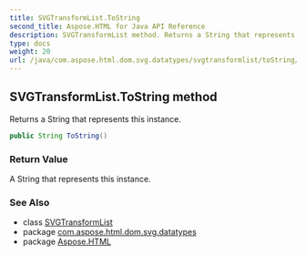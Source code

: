 ```yaml
---
title: SVGTransformList.ToString
second_title: Aspose.HTML for Java API Reference
description: SVGTransformList method. Returns a String that represents this instance
type: docs
weight: 20
url: /java/com.aspose.html.dom.svg.datatypes/svgtransformlist/toString/
---
```

## SVGTransformList.ToString method

Returns a String that represents this instance.

```java
public String ToString()
```

### Return Value

A String that represents this instance.

### See Also

* class [SVGTransformList](../)
* package [com.aspose.html.dom.svg.datatypes](../../svgtransformlist/)
* package [Aspose.HTML](../../../)
